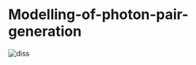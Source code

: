 # Modelling-of-photon-pair-generation
![diss](https://github.com/mgg39/Modelling-of-photon-pair-generation/assets/73605937/76c7dcb1-f105-464b-af21-fefc703947f1)
